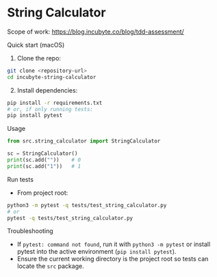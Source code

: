 # String Calculator

Scope of work: https://blog.incubyte.co/blog/tdd-assessment/

Quick start (macOS)
1. Clone the repo:
```bash
git clone <repository-url>
cd incubyte-string-calculator
```

2. Install dependencies:
```bash
pip install -r requirements.txt
# or, if only running tests:
pip install pytest
```

Usage
```python
from src.string_calculator import StringCalculator

sc = StringCalculator()
print(sc.add(""))    # 0
print(sc.add("1"))   # 1
```

Run tests
- From project root:
```bash
python3 -m pytest -q tests/test_string_calculator.py
# or
pytest -q tests/test_string_calculator.py
```

Troubleshooting
- If `pytest: command not found`, run it with `python3 -m pytest` or install pytest into the active environment (`pip install pytest`).
- Ensure the current working directory is the project root so tests can locate the `src` package.